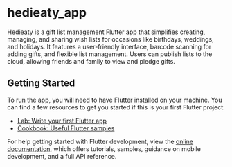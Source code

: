 # hedieaty_app

Hedieaty is a gift list management Flutter app that simplifies creating, managing, and 
sharing wish lists for occasions like birthdays, weddings, and holidays. It features a 
user-friendly interface, barcode scanning for adding gifts, and flexible list management. 
Users can publish lists to the cloud, allowing friends and family to view and pledge gifts.

## Getting Started

To run the app, you will need to have Flutter installed on your machine. You can find a 
few resources to get you started if this is your first Flutter project:

- [Lab: Write your first Flutter app](https://docs.flutter.dev/get-started/codelab)
- [Cookbook: Useful Flutter samples](https://docs.flutter.dev/cookbook)

For help getting started with Flutter development, view the
[online documentation](https://docs.flutter.dev/), which offers tutorials,
samples, guidance on mobile development, and a full API reference.
